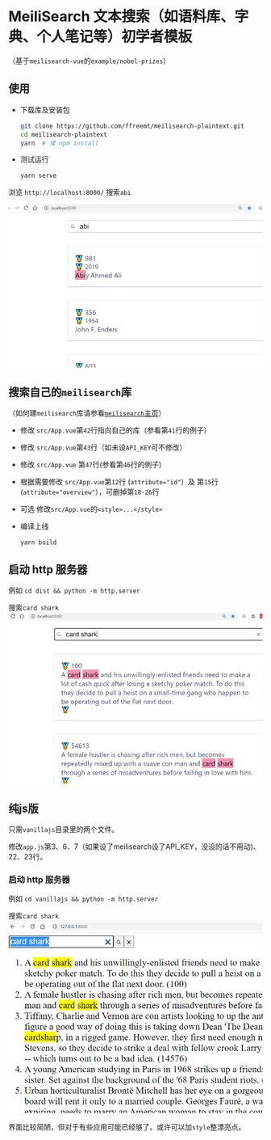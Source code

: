 # MeiliSearch 文本搜索（如语料库、字典、个人笔记等）初学者模板
（基于`meilisearch-vue`的`example/nobel-prizes`）

## 使用

*   下载库及安装包
    ```bash
    git clone https://github.com/ffreemt/meilisearch-plaintext.git
    cd meilisearch-plaintext
    yarn  # 或 npm install
    ```

*   测试运行
    ```bash
    yarn serve
    ```

浏览 `http://localhost:8000/` 搜索`abi`

[![Nobel prizes demo](img/demo.png)]()

## 搜索自己的`meilisearch`库

 （如何建`meilisearch`库请参看[`meilisearch`主页](https://www.meilisearch.com/)）

*   修改 `src/App.vue`第`42`行指向自己的库（参看第`41`行的例子）
*   修改 `src/App.vue`第`43`行（如未设`API_KEY`可不修改）
*   修改 `src/App.vue` 第`47`行(参看第`46`行的例子)
*   根据需要修改 `src/App.vue`第`12`行 (`attribute="id"`）及 第`15`行 (`attribute="overview"`），可删掉第`18-26`行

*   可选
修改`src/App.vue`的`<style>...</style>`

*   编译上线
    ```
    yarn build
    ```


## 启动 http 服务器
例如 `cd dist && python -m http.server`

搜索`card shark`
[![Movies demo](img/demo1.png)]()

## 纯js版

只需`vanillajs`目录里的两个文件。

修改`app.js`第3、6、7（如果设了meilisearch设了API_KEY，没设的话不用动)、22、23行。
### 启动 http 服务器
例如 `cd vanillajs && python -m http.server`

搜索`card shark`
[![Movies demo](img/demo2.png)]()

界面比较简陋，但对于有些应用可能已经够了。或许可以加`style`整漂亮点。